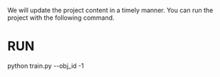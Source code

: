 We will update the project content in a timely manner. You can run the project with the following command.

# RUN
python train.py --obj_id -1
